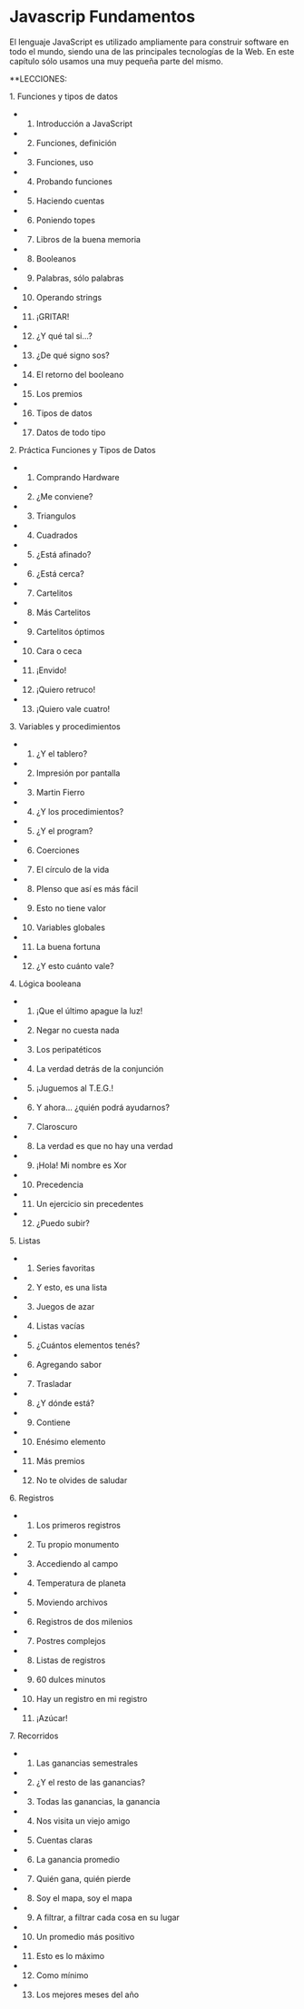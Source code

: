 # Javascrip Fundamentos
El lenguaje JavaScript es utilizado ampliamente para construir software en todo el mundo, siendo una de las principales tecnologías de la Web. En este capítulo sólo usamos una muy pequeña parte del mismo.

**LECCIONES:

1. Funciones y tipos de datos
- 1. Introducción a JavaScript
- 2. Funciones, definición
- 3. Funciones, uso
- 4. Probando funciones
- 5. Haciendo cuentas
- 6. Poniendo topes
- 7. Libros de la buena memoria
- 8. Booleanos
- 9. Palabras, sólo palabras
- 10. Operando strings
- 11. ¡GRITAR!
- 12. ¿Y qué tal si...?
- 13. ¿De qué signo sos?
- 14. El retorno del booleano
- 15. Los premios
- 16. Tipos de datos
- 17. Datos de todo tipo

2. Práctica Funciones y Tipos de Datos
- 1. Comprando Hardware
- 2. ¿Me conviene?
- 3. Triangulos
- 4. Cuadrados
- 5. ¿Está afinado?
- 6. ¿Está cerca?
- 7. Cartelitos
- 8. Más Cartelitos
- 9. Cartelitos óptimos
- 10. Cara o ceca
- 11. ¡Envido!
- 12. ¡Quiero retruco!
- 13. ¡Quiero vale cuatro!

3. Variables y procedimientos
- 1. ¿Y el tablero?
- 2. Impresión por pantalla
- 3. Martin Fierro
- 4. ¿Y los procedimientos?
- 5. ¿Y el program?
- 6. Coerciones
- 7. El círculo de la vida
- 8. PIenso que así es más fácil
- 9. Esto no tiene valor
- 10. Variables globales
- 11. La buena fortuna
- 12. ¿Y esto cuánto vale?

4. Lógica booleana
- 1. ¡Que el último apague la luz!
- 2. Negar no cuesta nada
- 3. Los peripatéticos
- 4. La verdad detrás de la conjunción
- 5. ¡Juguemos al T.E.G.!
- 6. Y ahora... ¿quién podrá ayudarnos?
- 7. Claroscuro
- 8. La verdad es que no hay una verdad
- 9. ¡Hola! Mi nombre es Xor
- 10. Precedencia
- 11. Un ejercicio sin precedentes
- 12. ¿Puedo subir?

5. Listas
- 1. Series favoritas
- 2. Y esto, es una lista
- 3. Juegos de azar
- 4. Listas vacías
- 5. ¿Cuántos elementos tenés?
- 6. Agregando sabor
- 7. Trasladar
- 8. ¿Y dónde está?
- 9. Contiene
- 10. Enésimo elemento
- 11. Más premios
- 12. No te olvides de saludar

6. Registros
- 1. Los primeros registros
- 2. Tu propio monumento
- 3. Accediendo al campo
- 4. Temperatura de planeta
- 5. Moviendo archivos
- 6. Registros de dos milenios
- 7. Postres complejos
- 8. Listas de registros
- 9. 60 dulces minutos
- 10. Hay un registro en mi registro
- 11. ¡Azúcar!

7. Recorridos
- 1. Las ganancias semestrales
- 2. ¿Y el resto de las ganancias?
- 3. Todas las ganancias, la ganancia
- 4. Nos visita un viejo amigo
- 5. Cuentas claras
- 6. La ganancia promedio
- 7. Quién gana, quién pierde
- 8. Soy el mapa, soy el mapa
- 9. A filtrar, a filtrar cada cosa en su lugar
- 10. Un promedio más positivo
- 11. Esto es lo máximo
- 12. Como mínimo
- 13. Los mejores meses del año
